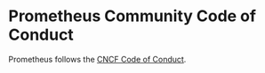 # Prometheus Community Code of Conduct

Prometheus follows the 
[CNCF Code of Conduct](https://github.com/cncf/foundation/blob/main/code-of-conduct.md).
